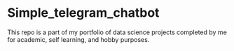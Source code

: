 # Simple_telegram_chatbot
This repo is a part of my portfolio of data science projects completed by me for academic, self learning, and hobby purposes.
